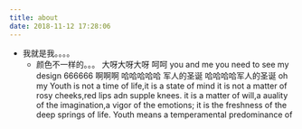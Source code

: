 ```yaml
---
title: about
date: 2018-11-12 17:28:06
---
```

* 我就是我。。。。
  + 颜色不一样的。。。
  大呀大呀大呀
  呵呵
you and  me 
you need to see my design
666666 啊啊啊
哈哈哈哈哈
军人的圣诞
哈哈哈哈军人的圣诞
oh my 
Youth is not a time of life,it is a state of mind
it is not a matter of rosy cheeks,red lips adn supple knees.
it is a matter of will,a auality of the imagination,a vigor of the emotions;
it is the freshness of the deep springs of life.
Youth means a temperamental predominance of 